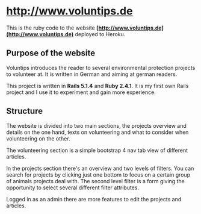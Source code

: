 # http://www.voluntips.de

This is the ruby code to the website __[http://www.voluntips.de](http://www.voluntips.de)__ deployed to Heroku.


## Purpose of the website

Voluntips introduces the reader to several environmental protection projects to volunteer at. It is written in German and aiming at german readers.

This project is written in __Rails 5.1.4__ and __Ruby 2.4.1__. It is my first own Rails project and I use it to experiment and gain more experience.


## Structure

The website is divided into two main sections, the projects overview and details on the one hand, texts on volunteering and what to consider when volunteering on the other.

The volunteering section is a simple bootstrap 4 nav tab view of different articles.

In the projects section there's an overview and two levels of filters. You can search for projects by clicking just one bottom to focus on a certain group of animals projects deal with. The second level filter is a form giving the opportunity to select several different filter attributes.

Logged in as an admin there are more features to edit the projects and articles.

